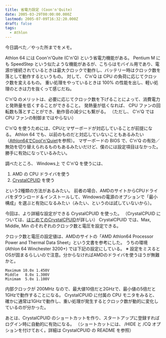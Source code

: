 ```yaml
---
title: 省電力設定 (Coon'n'Quite)
date: 2005-03-29T00:00:00.000Z
lastmod: 2005-07-09T16:32:20.000Z
draft: false
tags:
  - Athlon
---
```


今日調べた／やった所までをメモ。

Athlon 64 には Coon'n'Quite (C'n'Q) という省電力機能がある。 Pentium M にも SpeedStep という似たような機能があるが、こちらはモバイル用であり、電源が接続されているときは最大クロックで動作し、バッテリー時はクロック数を落として動作するというもの。 対して、 C'n'Q は CPU の負荷に応じてクロック数を変えるもの。 重い処理をやっているときは 100% の性能を出し、軽い処理のときは力を抜くって感じだね。

C'n'Q のメリットは、必要に応じてクロック数を下げることによって、消費電力と発熱量を低くすることができること。 発熱量が低くなれば、 CPU ファンの回転数も落とすことができ、動作音の減少にも繋がる。 （ただし、 C'n'Q では CPU ファンの制御まではやらない）

C'n'Q を使うためには、CPUとマザーボードが対応していることが前提になる。 Athlon 64 でも、以前のものだと対応していないこともあるみたい（[Athlon64でCool'n'Quiet](http://coolnquiet.info/faq.php)を参照）。 マザーボードの BIOS で、C'n'Q の有効／無効を切り替えられるものもあるみたいだけど、僕のには設定項目はなかった。勝手に有効になっているみたい。

調べたところ、 Windows上 で C'n'Q を使うには、

1. AMD の CPU ドライバを使う
2. [CrystalCPUID](http://crystalmark.info/) を使う

という2種類の方法があるみたい。 前者の場合、AMDのサイトからCPUドライバをダウンロード＆インストールして、Windowsの電源のオプションで「最小構成」を選ぶと有効になるみたい（みたい、というのは試していないから）。

今回は、より詳細な設定ができる CrystalCPUID を使った。 （CrystalCPUID については、[はじめてのCrystalCPUID](http://www.marbacka.net/asm64/arkiv/crystalcpuid.html)が詳しい） CrystalCPUID では、Max, Middle, Min のそれぞれのクロック数と電圧を設定できる。

クロック数と電圧の設定値は、AMDのサイトの「AMD Athlon64 Processor Power and Thermal Data Sheet」という文書を参考にした。 うちの環境 (Athlon 64 Winchester 3200+) では下記の設定にしている。 ※ 設定をミスるとOSが固まるらしいので注意。分からなければAMDのドライバを使うほうが無難かと。

```
Maximum 10.0x 1.450V
Middle   8.0x 1.300V
Minimam  5.0x 1.100V
```

内部クロックが 200MHz なので、最大値10倍だと2GHzで、最小値の5倍だと1GHzで動作することになる。 CrystalCPUID に付属の CPU モニタをみると、確かに通常は1GHzで動作し、重い処理が発生するとクロック数が動的に変化しているのが分かった。

あとは、CrystalCPUID のショートカットを作り、スタートアップに登録すればログイン時に自動的に有効になる。 （ショートカットには、 /HIDE と /CQ オプションを付けておく。詳細は CrystalCPUID の README を参照）
